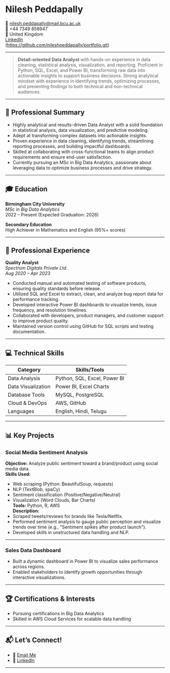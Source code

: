# Nilesh Peddapally

📧 [nilesh.peddapally@mail.bcu.ac.uk](mailto:nilesh.peddapally@mail.bcu.ac.uk)  
📱 +44 7349 858947  
📍 United Kingdom  
[LinkedIn](https://www.linkedin.com/in/nilesh-peddapally-1784342b4)  
(https://github.com/nileshpeddapally/portfolio.git)

---

> **Detail-oriented Data Analyst** with hands-on experience in data cleaning, statistical analysis, visualization, and reporting. Proficient in Python, SQL, Excel, and Power BI, transforming raw data into actionable insights to support business decisions. Strong analytical mindset with experience in identifying trends, optimizing processes, and presenting findings to both technical and non-technical audiences.

---

## 🌟 Professional Summary

- Highly analytical and results-driven Data Analyst with a solid foundation in statistical analysis, data visualization, and predictive modeling.
- Adept at transforming complex datasets into actionable insights.
- Proven experience in data cleaning, identifying trends, streamlining reporting processes, and building impactful dashboards.
- Skilled at collaborating with cross-functional teams to align product requirements and ensure end-user satisfaction.
- Currently pursuing an MSc in Big Data Analytics, passionate about leveraging data to optimize business processes and drive strategy.

---

## 🎓 Education

**Birmingham City University**  
*MSc in Big Data Analytics*  
2022 – Present (Expected Graduation: 2026)

**Secondary Education**  
High Achiever in Mathematics and English (95%+ scores)

---

## 💼 Professional Experience

**Quality Analyst**  
*Spectrum Digitals Private Ltd.*  
_Aug 2020 – Apr 2023_

- Conducted manual and automated testing of software products, ensuring quality standards before release.
- Utilized SQL and Excel to extract, clean, and analyze bug report data for performance tracking.
- Developed interactive Power BI dashboards to visualize trends, issue frequency, and resolution timelines.
- Collaborated with developers, product managers, and customer support to improve product quality.
- Maintained version control using GitHub for SQL scripts and testing documentation.

---

## 💻 Technical Skills

| Category            | Skills/Tools                        |
|---------------------|-------------------------------------|
| Data Analysis       | Python, SQL, Excel, Power BI        |
| Data Visualization  | Power BI, Excel Charts              |
| Database Tools      | MySQL, PostgreSQL                   |
| Cloud & DevOps      | AWS, GitHub                         |
| Languages           | English, Hindi, Telugu              |

---

## 📊 Key Projects

### Social Media Sentiment Analysis

**Objective:** Analyze public sentiment toward a brand/product using social media data.  
**Skills Used:**  
- Web scraping (Python: BeautifulSoup, requests)  
- NLP (TextBlob, spaCy)  
- Sentiment classification (Positive/Negative/Neutral)  
- Visualization (Word Clouds, Bar Charts)  
**Tools:** Python, R, AWS  
**Description:**  
- Scraped tweets/reviews for brands like Tesla/Netflix.  
- Performed sentiment analysis to gauge public perception and visualize trends over time (e.g., "Sentiment spikes after product launch").  
- Developed skills in unstructured data handling and NLP.

---

### Sales Data Dashboard

- Built a dynamic dashboard in Power BI to visualize sales performance across regions.
- Enabled stakeholders to identify growth opportunities through interactive visualizations.

---

## 🏆 Certifications & Interests

- Pursuing certifications in Big Data Analytics
- Skilled in AWS Cloud Services for scalable data handling

---

## 📬 Let’s Connect!

- 📩 [Email Me](mailto:nilesh.peddapally@mail.bcu.ac.uk)
- 🤝 [LinkedIn](https://www.linkedin.com/in/nilesh-peddapally-1784342b4)

---
